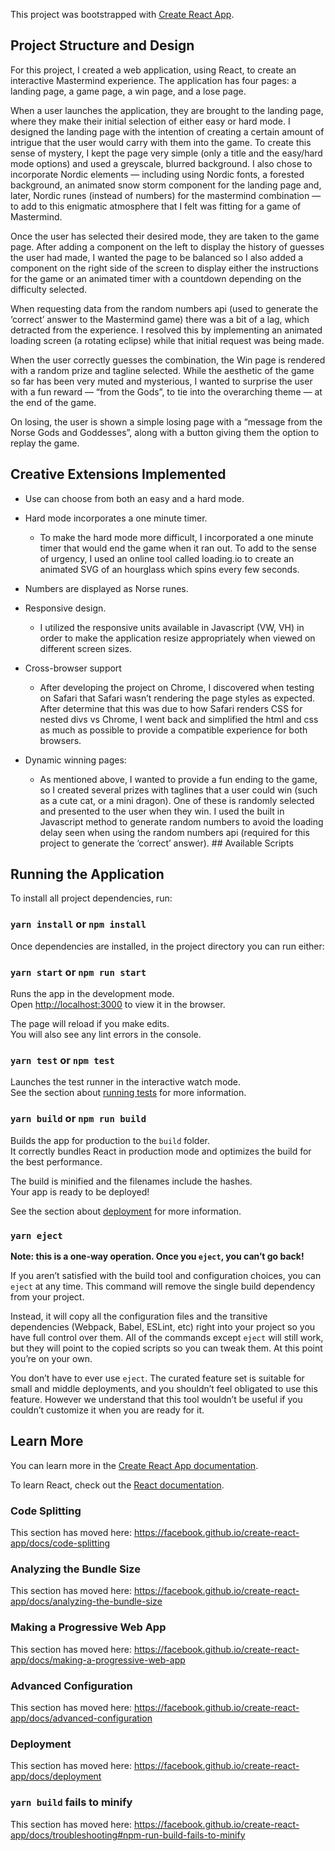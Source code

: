 This project was bootstrapped with [Create React App](https://github.com/facebook/create-react-app).

## Project Structure and Design

For this project, I created a web application, using React, to create an interactive Mastermind experience. The application has four pages: a landing page, a game page, a win page, and a lose page. 

When a user launches the application, they are brought to the landing page, where they make their initial selection of either easy or hard mode. I designed the landing page with the intention of creating a certain amount of intrigue that the user would carry with them into the game. To create this sense of mystery, I kept the page very simple (only a title and the easy/hard mode options) and used a greyscale, blurred background. I also chose to incorporate Nordic elements — including using Nordic fonts, a forested background, an animated snow storm component for the landing page and, later, Nordic runes (instead of numbers) for the mastermind combination — to add to this enigmatic atmosphere that I felt was fitting for a game of Mastermind. 

Once the user has selected their desired mode, they are taken to the game page. After adding a component on the left to display the history of guesses the user had made, I wanted the page to be balanced so I also added a component on the right side of the screen to display either the instructions for the game or an animated timer with a countdown depending on the difficulty selected.

When requesting data from the random numbers api (used to generate the ‘correct’ answer to the Mastermind game) there was a bit of a lag, which detracted from the experience. I resolved this by implementing an animated loading screen (a rotating eclipse) while that initial request was being made.

When the user correctly guesses the combination, the Win page is rendered with a random prize and tagline selected. While the aesthetic of the game so far has been very muted and mysterious, I wanted to surprise the user with a fun reward — “from the Gods”, to tie into the overarching theme — at the end of the game.

On losing, the user is shown a simple losing page with a “message from the Norse Gods and Goddesses”, along with a button giving them the option to replay the game.




## Creative Extensions Implemented
* Use can choose from both an easy and a hard mode.

* Hard mode incorporates a one minute timer.
    * To make the hard mode more difficult, I incorporated a one minute timer that would end the game when it ran out. To add to the sense of urgency, I used an online tool called loading.io to create an animated SVG of an hourglass which spins every few seconds.

* Numbers are displayed as Norse runes.

* Responsive design.
    * I utilized the responsive units available in Javascript (VW, VH) in order to make the application resize appropriately when viewed on different screen sizes.

* Cross-browser support
    * After developing the project on Chrome, I discovered when testing on Safari that Safari wasn’t rendering the page styles as expected. After determine that this was due to how Safari renders CSS for nested divs vs Chrome, I went back and simplified the html and css as much as possible to provide a compatible experience for both browsers.

* Dynamic winning pages:
    * As mentioned above, I wanted to provide a fun ending to the game, so I created several prizes with taglines that a user could win (such as a cute cat, or a mini dragon). One of these is randomly selected and presented to the user when they win. I used the built in Javascript method to generate random numbers to avoid the loading delay seen when using the random numbers api (required for this project to generate the ‘correct’ answer). ## Available Scripts

## Running the Application


To install all project dependencies, run:

### `yarn install` or `npm install`

Once dependencies are installed, in the project directory you can run either:

### `yarn start` or  `npm run start`

Runs the app in the development mode.<br />
Open [http://localhost:3000](http://localhost:3000) to view it in the browser.

The page will reload if you make edits.<br />
You will also see any lint errors in the console.

### `yarn test` or `npm test`

Launches the test runner in the interactive watch mode.<br />
See the section about [running tests](https://facebook.github.io/create-react-app/docs/running-tests) for more information.

### `yarn build` or `npm run build`

Builds the app for production to the `build` folder.<br />
It correctly bundles React in production mode and optimizes the build for the best performance.

The build is minified and the filenames include the hashes.<br />
Your app is ready to be deployed!

See the section about [deployment](https://facebook.github.io/create-react-app/docs/deployment) for more information.

### `yarn eject`

**Note: this is a one-way operation. Once you `eject`, you can’t go back!**

If you aren’t satisfied with the build tool and configuration choices, you can `eject` at any time. This command will remove the single build dependency from your project.

Instead, it will copy all the configuration files and the transitive dependencies (Webpack, Babel, ESLint, etc) right into your project so you have full control over them. All of the commands except `eject` will still work, but they will point to the copied scripts so you can tweak them. At this point you’re on your own.

You don’t have to ever use `eject`. The curated feature set is suitable for small and middle deployments, and you shouldn’t feel obligated to use this feature. However we understand that this tool wouldn’t be useful if you couldn’t customize it when you are ready for it.

## Learn More

You can learn more in the [Create React App documentation](https://facebook.github.io/create-react-app/docs/getting-started).

To learn React, check out the [React documentation](https://reactjs.org/).

### Code Splitting

This section has moved here: https://facebook.github.io/create-react-app/docs/code-splitting

### Analyzing the Bundle Size

This section has moved here: https://facebook.github.io/create-react-app/docs/analyzing-the-bundle-size

### Making a Progressive Web App

This section has moved here: https://facebook.github.io/create-react-app/docs/making-a-progressive-web-app

### Advanced Configuration

This section has moved here: https://facebook.github.io/create-react-app/docs/advanced-configuration

### Deployment

This section has moved here: https://facebook.github.io/create-react-app/docs/deployment

### `yarn build` fails to minify

This section has moved here: https://facebook.github.io/create-react-app/docs/troubleshooting#npm-run-build-fails-to-minify

